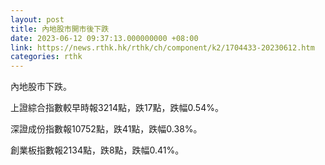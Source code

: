 ```yaml
---
layout: post
title: 內地股市開市後下跌
date: 2023-06-12 09:37:13.000000000 +08:00
link: https://news.rthk.hk/rthk/ch/component/k2/1704433-20230612.htm
categories: rthk
---
```


內地股市下跌。

上證綜合指數較早時報3214點，跌17點，跌幅0.54%。

深證成份指數報10752點，跌41點，跌幅0.38%。

創業板指數報2134點，跌8點，跌幅0.41%。

